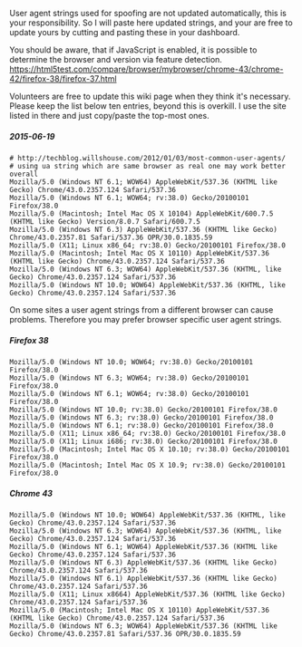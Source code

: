 User agent strings used for spoofing are not updated automatically, this is your responsibility. So I will paste here updated strings, and your are free to update yours by cutting and pasting these in your dashboard.

You should be aware, that if JavaScript is enabled, it is possible to determine the browser and version via feature detection.
https://html5test.com/compare/browser/mybrowser/chrome-43/chrome-42/firefox-38/firefox-37.html

Volunteers are free to update this wiki page when they think it's necessary. Please keep the list below ten entries, beyond this is overkill. I use the site listed in there and just copy/paste the top-most ones.

##### 2015-06-19

    # http://techblog.willshouse.com/2012/01/03/most-common-user-agents/
    # using ua string which are same browser as real one may work better overall
    Mozilla/5.0 (Windows NT 6.1; WOW64) AppleWebKit/537.36 (KHTML like Gecko) Chrome/43.0.2357.124 Safari/537.36
    Mozilla/5.0 (Windows NT 6.1; WOW64; rv:38.0) Gecko/20100101 Firefox/38.0
    Mozilla/5.0 (Macintosh; Intel Mac OS X 10104) AppleWebKit/600.7.5 (KHTML like Gecko) Version/8.0.7 Safari/600.7.5
    Mozilla/5.0 (Windows NT 6.3) AppleWebKit/537.36 (KHTML like Gecko) Chrome/43.0.2357.81 Safari/537.36 OPR/30.0.1835.59
    Mozilla/5.0 (X11; Linux x86_64; rv:38.0) Gecko/20100101 Firefox/38.0
    Mozilla/5.0 (Macintosh; Intel Mac OS X 10110) AppleWebKit/537.36 (KHTML like Gecko) Chrome/43.0.2357.124 Safari/537.36
    Mozilla/5.0 (Windows NT 6.3; WOW64) AppleWebKit/537.36 (KHTML, like Gecko) Chrome/43.0.2357.124 Safari/537.36
    Mozilla/5.0 (Windows NT 10.0; WOW64) AppleWebKit/537.36 (KHTML, like Gecko) Chrome/43.0.2357.124 Safari/537.36


On some sites a user agent strings from a different browser can cause problems.
Therefore you may prefer browser specific user agent strings.

##### Firefox 38
    Mozilla/5.0 (Windows NT 10.0; WOW64; rv:38.0) Gecko/20100101 Firefox/38.0
    Mozilla/5.0 (Windows NT 6.3; WOW64; rv:38.0) Gecko/20100101 Firefox/38.0
    Mozilla/5.0 (Windows NT 6.1; WOW64; rv:38.0) Gecko/20100101 Firefox/38.0
    Mozilla/5.0 (Windows NT 10.0; rv:38.0) Gecko/20100101 Firefox/38.0
    Mozilla/5.0 (Windows NT 6.3; rv:38.0) Gecko/20100101 Firefox/38.0
    Mozilla/5.0 (Windows NT 6.1; rv:38.0) Gecko/20100101 Firefox/38.0
    Mozilla/5.0 (X11; Linux x86_64; rv:38.0) Gecko/20100101 Firefox/38.0
    Mozilla/5.0 (X11; Linux i686; rv:38.0) Gecko/20100101 Firefox/38.0
    Mozilla/5.0 (Macintosh; Intel Mac OS X 10.10; rv:38.0) Gecko/20100101 Firefox/38.0
    Mozilla/5.0 (Macintosh; Intel Mac OS X 10.9; rv:38.0) Gecko/20100101 Firefox/38.0

##### Chrome 43
    Mozilla/5.0 (Windows NT 10.0; WOW64) AppleWebKit/537.36 (KHTML, like Gecko) Chrome/43.0.2357.124 Safari/537.36
    Mozilla/5.0 (Windows NT 6.3; WOW64) AppleWebKit/537.36 (KHTML, like Gecko) Chrome/43.0.2357.124 Safari/537.36
    Mozilla/5.0 (Windows NT 6.1; WOW64) AppleWebKit/537.36 (KHTML like Gecko) Chrome/43.0.2357.124 Safari/537.36
    Mozilla/5.0 (Windows NT 6.3) AppleWebKit/537.36 (KHTML like Gecko) Chrome/43.0.2357.124 Safari/537.36
    Mozilla/5.0 (Windows NT 6.1) AppleWebKit/537.36 (KHTML like Gecko) Chrome/43.0.2357.124 Safari/537.36
    Mozilla/5.0 (X11; Linux x8664) AppleWebKit/537.36 (KHTML like Gecko) Chrome/43.0.2357.124 Safari/537.36
    Mozilla/5.0 (Macintosh; Intel Mac OS X 10110) AppleWebKit/537.36 (KHTML like Gecko) Chrome/43.0.2357.124 Safari/537.36
    Mozilla/5.0 (Windows NT 6.3; WOW64) AppleWebKit/537.36 (KHTML like Gecko) Chrome/43.0.2357.81 Safari/537.36 OPR/30.0.1835.59

